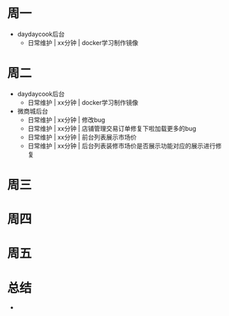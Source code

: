 # 周一
* daydaycook后台
    - 日常维护 | xx分钟 | docker学习制作镜像

# 周二
* daydaycook后台
    - 日常维护 | xx分钟 | docker学习制作镜像
* 微商城后台
    - 日常维护 | xx分钟 | 修改bug
    - 日常维护 | xx分钟 | 店铺管理交易订单修复下啦加载更多的bug
    - 日常维护 | xx分钟 | 前台列表展示市场价
    - 日常维护 | xx分钟 | 后台列表装修市场价是否展示功能对应的展示进行修复

# 周三

# 周四

# 周五

# 总结
*
